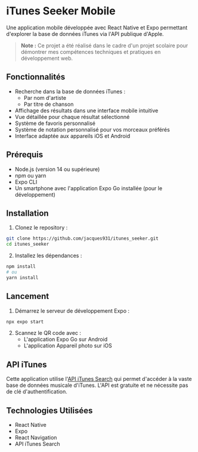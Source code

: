 # iTunes Seeker Mobile

Une application mobile développée avec React Native et Expo permettant d'explorer la base de données iTunes via l'API publique d'Apple.
> **Note :** Ce projet a été réalisé dans le cadre d'un projet scolaire pour démontrer mes compétences techniques et pratiques en développement web.

## Fonctionnalités

- Recherche dans la base de données iTunes :
  - Par nom d'artiste
  - Par titre de chanson
- Affichage des résultats dans une interface mobile intuitive
- Vue détaillée pour chaque résultat sélectionné
- Système de favoris personnalisé
- Système de notation personnalisé pour vos morceaux préférés
- Interface adaptée aux appareils iOS et Android

## Prérequis

- Node.js (version 14 ou supérieure)
- npm ou yarn
- Expo CLI
- Un smartphone avec l'application Expo Go installée (pour le développement)

## Installation

1. Clonez le repository :
```bash
git clone https://github.com/jacques931/itunes_seeker.git
cd itunes_seeker
```

2. Installez les dépendances :
```bash
npm install
# ou
yarn install
```

## Lancement

1. Démarrez le serveur de développement Expo :
```bash
npx expo start
```

2. Scannez le QR code avec :
   - L'application Expo Go sur Android
   - L'application Appareil photo sur iOS

## API iTunes

Cette application utilise l'[API iTunes Search](https://developer.apple.com/library/archive/documentation/AudioVideo/Conceptual/iTuneSearchAPI/) qui permet d'accéder à la vaste base de données musicale d'iTunes. L'API est gratuite et ne nécessite pas de clé d'authentification.

## Technologies Utilisées

- React Native
- Expo
- React Navigation
- API iTunes Search
